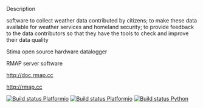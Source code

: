 Description

software to collect weather data contributed by citizens; to make
these data available for weather services and homeland security; to
provide feedback to the data contributors so that they have the tools
to check and improve their data quality

Stima open source hardware datalogger

RMAP server software

http://doc.rmap.cc

http://rmap.cc

[![Build status Platformio](https://github.com/r-map/rmap/workflows/stima_v3/badge.svg)](https://github.com/r-map/rmap/actions?query=workflow%3Astima_v3)
[![Build status Platformio](https://github.com/r-map/rmap/workflows/stima_v4/badge.svg)](https://github.com/r-map/rmap/actions?query=workflow%3Astima_v4)
[![Build status Python](https://github.com/r-map/rmap/workflows/Python/badge.svg)](https://github.com/r-map/rmap/actions?query=workflow%3APython)


